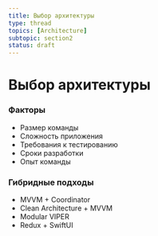 ```yaml
---
title: Выбор архитектуры
type: thread
topics: [Architecture]
subtopic: section2
status: draft
---
```


# Выбор архитектуры


### Факторы
- Размер команды
- Сложность приложения
- Требования к тестированию
- Сроки разработки
- Опыт команды

### Гибридные подходы
- MVVM + Coordinator
- Clean Architecture + MVVM
- Modular VIPER
- Redux + SwiftUI

